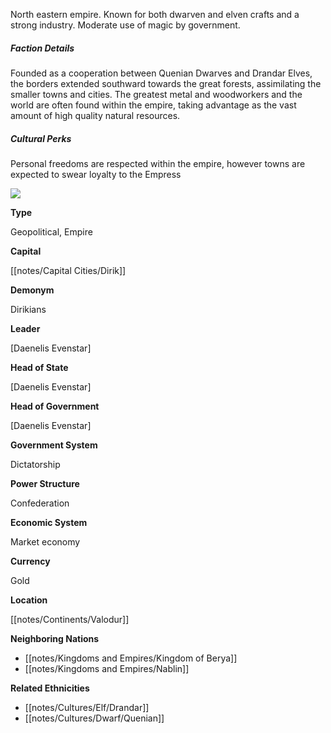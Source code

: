 North eastern empire. Known for both dwarven and elven crafts and a strong industry. Moderate use of magic by government.  

##### Faction Details

Founded as a cooperation between Quenian Dwarves and Drandar Elves, the borders extended southward towards the great forests, assimilating the smaller towns and cities. The greatest metal and woodworkers and the world are often found within the empire, taking advantage as the vast amount of high quality natural resources.  

##### Cultural Perks

Personal freedoms are respected within the empire, however towns are expected to swear loyalty to the Empress


![](assets/dirikianempiremap.jpg)

**Type**

Geopolitical, Empire

**Capital**

[[notes/Capital Cities/Dirik]]

**Demonym**

Dirikians

**Leader**

[Daenelis Evenstar]

**Head of State**

[Daenelis Evenstar]

**Head of Government**

[Daenelis Evenstar]

**Government System**

Dictatorship

**Power Structure**

Confederation

**Economic System**

Market economy

**Currency**

Gold

**Location**

[[notes/Continents/Valodur]]

**Neighboring Nations**

*   [[notes/Kingdoms and Empires/Kingdom of Berya]]
*   [[notes/Kingdoms and Empires/Nablin]]

**Related Ethnicities**

*   [[notes/Cultures/Elf/Drandar]]
*   [[notes/Cultures/Dwarf/Quenian]]